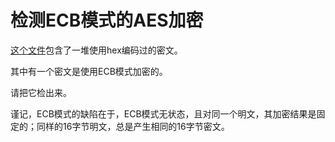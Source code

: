 # 检测ECB模式的AES加密

[这个文件]()包含了一堆使用hex编码过的密文。

其中有一个密文是使用ECB模式加密的。

请把它检出来。

谨记，ECB模式的缺陷在于，ECB模式无状态，且对同一个明文，其加密结果是固定的；同样的16字节明文，总是产生相同的16字节密文。